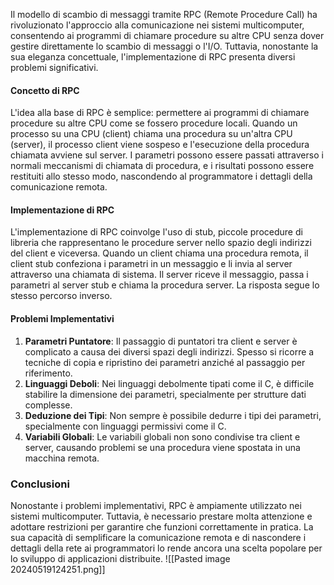 Il modello di scambio di messaggi tramite RPC (Remote Procedure Call) ha rivoluzionato l'approccio alla comunicazione nei sistemi multicomputer, consentendo ai programmi di chiamare procedure su altre CPU senza dover gestire direttamente lo scambio di messaggi o l'I/O. Tuttavia, nonostante la sua eleganza concettuale, l'implementazione di RPC presenta diversi problemi significativi.

#### Concetto di RPC

L'idea alla base di RPC è semplice: permettere ai programmi di chiamare procedure su altre CPU come se fossero procedure locali. Quando un processo su una CPU (client) chiama una procedura su un'altra CPU (server), il processo client viene sospeso e l'esecuzione della procedura chiamata avviene sul server. I parametri possono essere passati attraverso i normali meccanismi di chiamata di procedura, e i risultati possono essere restituiti allo stesso modo, nascondendo al programmatore i dettagli della comunicazione remota.

#### Implementazione di RPC

L'implementazione di RPC coinvolge l'uso di stub, piccole procedure di libreria che rappresentano le procedure server nello spazio degli indirizzi del client e viceversa. Quando un client chiama una procedura remota, il client stub confeziona i parametri in un messaggio e li invia al server attraverso una chiamata di sistema. Il server riceve il messaggio, passa i parametri al server stub e chiama la procedura server. La risposta segue lo stesso percorso inverso.

#### Problemi Implementativi

1. **Parametri Puntatore**: Il passaggio di puntatori tra client e server è complicato a causa dei diversi spazi degli indirizzi. Spesso si ricorre a tecniche di copia e ripristino dei parametri anziché al passaggio per riferimento.
2. **Linguaggi Deboli**: Nei linguaggi debolmente tipati come il C, è difficile stabilire la dimensione dei parametri, specialmente per strutture dati complesse.
3. **Deduzione dei Tipi**: Non sempre è possibile dedurre i tipi dei parametri, specialmente con linguaggi permissivi come il C.
4. **Variabili Globali**: Le variabili globali non sono condivise tra client e server, causando problemi se una procedura viene spostata in una macchina remota.

### Conclusioni

Nonostante i problemi implementativi, RPC è ampiamente utilizzato nei sistemi multicomputer. Tuttavia, è necessario prestare molta attenzione e adottare restrizioni per garantire che funzioni correttamente in pratica. La sua capacità di semplificare la comunicazione remota e di nascondere i dettagli della rete ai programmatori lo rende ancora una scelta popolare per lo sviluppo di applicazioni distribuite.
![[Pasted image 20240519124251.png]]